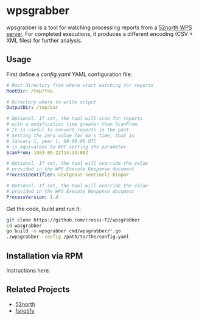 # wpsgrabber

wpsgrabber is a tool for watching processing reports from a [52north WPS server](https://52north.org). For completed executions, it produces a different encoding (CSV + XML files) for further analysis.

## Usage

First define a *config.yaml* YAML configuration file:

```yaml
# Root directory from where start watching for reports
RootDir: /tmp/foo

# Directory where to write output
OutputDir: /tmp/bar

# Optional. If set, the tool will scan for reports
# with a modification time greater than ScanFrom.
# It is useful to convert reports in the past.
# Setting the zero value for Go's time, that is
# January 1, year 1, 00:00:00 UTC
# is equivalent to NOT setting the parameter
ScanFrom: 1983-05-22T14:13:00Z

# Optional. If set, the tool will override the value
# provided in the WPS Execute Response document
ProcessIdentifier: nextgeoss-sentinel2-biopar

# Optional. If set, the tool will override the value
# provided in the WPS Execute Response document
ProcessVersion: 1.4
```

Get the code, build and run it:

```bash
git clone https://github.com/crossi-T2/wpsgrabber
cd wpsgrabber
go build -o wpsgrabber cmd/wpsgrabber/*.go
./wpsgrabber -config /path/to/the/config.yaml
```

## Installation via RPM

Instructions here.

## Related Projects

* [52north](https://52north.org)
* [fsnotify](https://github.com/fsnotify/fsnotify)
